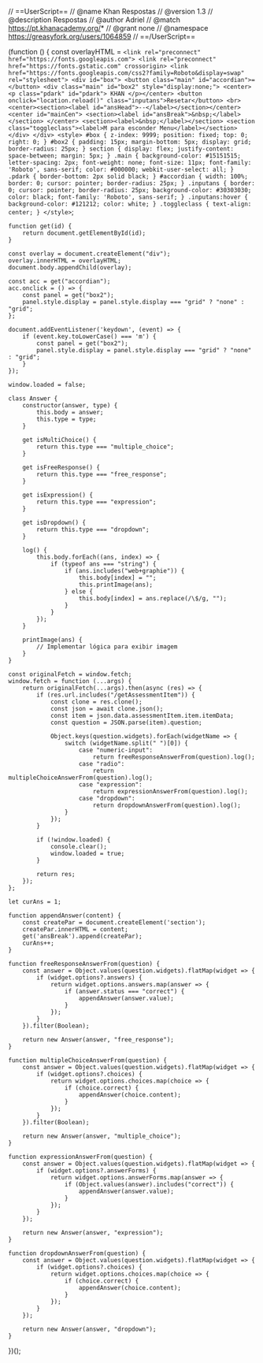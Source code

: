 // ==UserScript==
// @name         Khan Respostas
// @version      1.3
// @description  Respostas
// @author       Adriel
// @match        https://pt.khanacademy.org/*
// @grant        none
// @namespace    https://greasyfork.org/users/1064859
// ==/UserScript==

(function () {
    const overlayHTML = `
        <link rel="preconnect" href="https://fonts.googleapis.com">
        <link rel="preconnect" href="https://fonts.gstatic.com" crossorigin>
        <link href="https://fonts.googleapis.com/css2?family=Roboto&display=swap" rel="stylesheet">
        <div id="box">
            <button class="main" id="accordian">=</button>
            <div class="main" id="box2" style="display:none;">
                <center><p class="pdark" id="pdark"> KHAN </p></center>
                <button onclick="location.reload()" class="inputans">Resetar</button>
                <br>
                <center><section><label id="ansHead">--</label></section></center>
                <center id="mainCen">
                    <section><label id="ansBreak">&nbsp;</label></section>
                </center>
                <section><label>&nbsp;</label></section>
                <section class="toggleclass"><label>M para esconder Menu</label></section>
            </div>
        </div>
        <style>
            #box {
                z-index: 9999;
                position: fixed;
                top: 0;
                right: 0;
            }
            #box2 {
                padding: 15px;
                margin-bottom: 5px;
                display: grid;
                border-radius: 25px;
            }
            section {
                display: flex;
                justify-content: space-between;
                margin: 5px;
            }
            .main {
                background-color: #15151515;
                letter-spacing: 2px;
                font-weight: none;
                font-size: 11px;
                font-family: 'Roboto', sans-serif;
                color: #000000;
                webkit-user-select: all;
            }
            .pdark {
                border-bottom: 2px solid black;
            }
            #accordian {
                width: 100%;
                border: 0;
                cursor: pointer;
                border-radius: 25px;
            }
            .inputans {
                border: 0;
                cursor: pointer;
                border-radius: 25px;
                background-color: #30303030;
                color: black;
                font-family: 'Roboto', sans-serif;
            }
            .inputans:hover {
                background-color: #121212;
                color: white;
            }
            .toggleclass {
                text-align: center;
            }
        </style>
    `;

    function get(id) {
        return document.getElementById(id);
    }

    const overlay = document.createElement("div");
    overlay.innerHTML = overlayHTML;
    document.body.appendChild(overlay);

    const acc = get("accordian");
    acc.onclick = () => {
        const panel = get("box2");
        panel.style.display = panel.style.display === "grid" ? "none" : "grid";
    };

    document.addEventListener('keydown', (event) => {
        if (event.key.toLowerCase() === 'm') {
            const panel = get("box2");
            panel.style.display = panel.style.display === "grid" ? "none" : "grid";
        }
    });

    window.loaded = false;

    class Answer {
        constructor(answer, type) {
            this.body = answer;
            this.type = type;
        }

        get isMultiChoice() {
            return this.type === "multiple_choice";
        }

        get isFreeResponse() {
            return this.type === "free_response";
        }

        get isExpression() {
            return this.type === "expression";
        }

        get isDropdown() {
            return this.type === "dropdown";
        }

        log() {
            this.body.forEach((ans, index) => {
                if (typeof ans === "string") {
                    if (ans.includes("web+graphie")) {
                        this.body[index] = "";
                        this.printImage(ans);
                    } else {
                        this.body[index] = ans.replace(/\$/g, "");
                    }
                }
            });
        }

        printImage(ans) {
            // Implementar lógica para exibir imagem
        }
    }

    const originalFetch = window.fetch;
    window.fetch = function (...args) {
        return originalFetch(...args).then(async (res) => {
            if (res.url.includes("/getAssessmentItem")) {
                const clone = res.clone();
                const json = await clone.json();
                const item = json.data.assessmentItem.item.itemData;
                const question = JSON.parse(item).question;

                Object.keys(question.widgets).forEach(widgetName => {
                    switch (widgetName.split(" ")[0]) {
                        case "numeric-input":
                            return freeResponseAnswerFrom(question).log();
                        case "radio":
                            return multipleChoiceAnswerFrom(question).log();
                        case "expression":
                            return expressionAnswerFrom(question).log();
                        case "dropdown":
                            return dropdownAnswerFrom(question).log();
                    }
                });
            }

            if (!window.loaded) {
                console.clear();
                window.loaded = true;
            }

            return res;
        });
    };

    let curAns = 1;

    function appendAnswer(content) {
        const createPar = document.createElement('section');
        createPar.innerHTML = content;
        get('ansBreak').append(createPar);
        curAns++;
    }

    function freeResponseAnswerFrom(question) {
        const answer = Object.values(question.widgets).flatMap(widget => {
            if (widget.options?.answers) {
                return widget.options.answers.map(answer => {
                    if (answer.status === "correct") {
                        appendAnswer(answer.value);
                    }
                });
            }
        }).filter(Boolean);

        return new Answer(answer, "free_response");
    }

    function multipleChoiceAnswerFrom(question) {
        const answer = Object.values(question.widgets).flatMap(widget => {
            if (widget.options?.choices) {
                return widget.options.choices.map(choice => {
                    if (choice.correct) {
                        appendAnswer(choice.content);
                    }
                });
            }
        }).filter(Boolean);

        return new Answer(answer, "multiple_choice");
    }

    function expressionAnswerFrom(question) {
        const answer = Object.values(question.widgets).flatMap(widget => {
            if (widget.options?.answerForms) {
                return widget.options.answerForms.map(answer => {
                    if (Object.values(answer).includes("correct")) {
                        appendAnswer(answer.value);
                    }
                });
            }
        });

        return new Answer(answer, "expression");
    }

    function dropdownAnswerFrom(question) {
        const answer = Object.values(question.widgets).flatMap(widget => {
            if (widget.options?.choices) {
                return widget.options.choices.map(choice => {
                    if (choice.correct) {
                        appendAnswer(choice.content);
                    }
                });
            }
        });

        return new Answer(answer, "dropdown");
    }
})();

